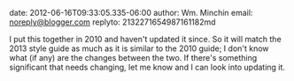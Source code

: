 date: 2012-06-16T09:33:05.335-06:00
author: Wm. Minchin
email: noreply@blogger.com
replyto: 2132271654987161182md

I put this together in 2010 and haven&#39;t updated it since. So it will match
the 2013 style guide as much as it is similar to the 2010 guide; I don&#39;t
know what (if any) are the changes between the two. If there&#39;s something
significant that needs changing, let me know and I can look into updating it.
